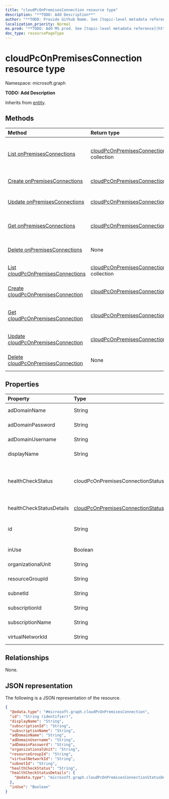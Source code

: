 ```yaml
---
title: "cloudPcOnPremisesConnection resource type"
description: "**TODO: Add Description**"
author: "**TODO: Provide Github Name. See [topic-level metadata reference](https://msgo.azurewebsites.net/add/document/guidelines/metadata.html#topic-level-metadata)**"
localization_priority: Normal
ms.prod: "**TODO: Add MS prod. See [topic-level metadata reference](https://msgo.azurewebsites.net/add/document/guidelines/metadata.html#topic-level-metadata)**"
doc_type: resourcePageType
---
```


# cloudPcOnPremisesConnection resource type

Namespace: microsoft.graph

**TODO: Add Description**


Inherits from [entity](../resources/entity.md).

## Methods
|Method|Return type|Description|
|:---|:---|:---|
|[List onPremisesConnections](../api/cloudmanageddesktop-list-onpremisesconnections.md)|[cloudPcOnPremisesConnection](../resources/cloudpconpremisesconnection.md) collection|Get the cloudPcOnPremisesConnection resources from the onPremisesConnections navigation property.|
|[Create onPremisesConnections](../api/cloudmanageddesktop-post-onpremisesconnections.md)|[cloudPcOnPremisesConnection](../resources/cloudpconpremisesconnection.md)|Create a new cloudPcOnPremisesConnection object.|
|[Update onPremisesConnections](../api/cloudmanageddesktop-update-onpremisesconnections.md)|[cloudPcOnPremisesConnection](../resources/cloudpconpremisesconnection.md)|Update the properties of an onPremisesConnections object.|
|[Get onPremisesConnections](../api/cloudmanageddesktop-get-cloudpconpremisesconnection.md)|[cloudPcOnPremisesConnection](../resources/cloudpconpremisesconnection.md)|Read the properties and relationships of a [cloudPcOnPremisesConnection](../resources/cloudpconpremisesconnection.md) object.|
|[Delete onPremisesConnections](../api/cloudmanageddesktop-delete-onpremisesconnections.md)|None|Delete a [cloudPcOnPremisesConnection](../resources/cloudpconpremisesconnection.md) object.|
|[List cloudPcOnPremisesConnections](../api/cloudpconpremisesconnection-list.md)|[cloudPcOnPremisesConnection](../resources/cloudpconpremisesconnection.md) collection|Get a list of the [cloudPcOnPremisesConnection](../resources/cloudpconpremisesconnection.md) objects and their properties.|
|[Create cloudPcOnPremisesConnection](../api/cloudpconpremisesconnection-create.md)|[cloudPcOnPremisesConnection](../resources/cloudpconpremisesconnection.md)|Create a new [cloudPcOnPremisesConnection](../resources/cloudpconpremisesconnection.md) object.|
|[Get cloudPcOnPremisesConnection](../api/cloudpconpremisesconnection-get.md)|[cloudPcOnPremisesConnection](../resources/cloudpconpremisesconnection.md)|Read the properties and relationships of a [cloudPcOnPremisesConnection](../resources/cloudpconpremisesconnection.md) object.|
|[Update cloudPcOnPremisesConnection](../api/cloudpconpremisesconnection-update.md)|[cloudPcOnPremisesConnection](../resources/cloudpconpremisesconnection.md)|Update the properties of a [cloudPcOnPremisesConnection](../resources/cloudpconpremisesconnection.md) object.|
|[Delete cloudPcOnPremisesConnection](../api/cloudpconpremisesconnection-delete.md)|None|Deletes a [cloudPcOnPremisesConnection](../resources/cloudpconpremisesconnection.md) object.|

## Properties
|Property|Type|Description|
|:---|:---|:---|
|adDomainName|String|**TODO: Add Description**|
|adDomainPassword|String|**TODO: Add Description**|
|adDomainUsername|String|**TODO: Add Description**|
|displayName|String|**TODO: Add Description**|
|healthCheckStatus|cloudPcOnPremisesConnectionStatus|**TODO: Add Description**. Possible values are: `Pending`, `Running`, `Passed`, `Failed`, `UnknownFutureValue`.|
|healthCheckStatusDetails|[cloudPcOnPremisesConnectionStatusDetails](../resources/cloudpconpremisesconnectionstatusdetails.md)|**TODO: Add Description**|
|id|String|**TODO: Add Description** Inherited from [entity](../resources/entity.md)|
|inUse|Boolean|**TODO: Add Description**|
|organizationalUnit|String|**TODO: Add Description**|
|resourceGroupId|String|**TODO: Add Description**|
|subnetId|String|**TODO: Add Description**|
|subscriptionId|String|**TODO: Add Description**|
|subscriptionName|String|**TODO: Add Description**|
|virtualNetworkId|String|**TODO: Add Description**|

## Relationships
None.

## JSON representation
The following is a JSON representation of the resource.
<!-- {
  "blockType": "resource",
  "keyProperty": "id",
  "@odata.type": "microsoft.graph.cloudPcOnPremisesConnection",
  "baseType": "microsoft.graph.entity",
  "openType": false
}
-->
``` json
{
  "@odata.type": "#microsoft.graph.cloudPcOnPremisesConnection",
  "id": "String (identifier)",
  "displayName": "String",
  "subscriptionId": "String",
  "subscriptionName": "String",
  "adDomainName": "String",
  "adDomainUsername": "String",
  "adDomainPassword": "String",
  "organizationalUnit": "String",
  "resourceGroupId": "String",
  "virtualNetworkId": "String",
  "subnetId": "String",
  "healthCheckStatus": "String",
  "healthCheckStatusDetails": {
    "@odata.type": "microsoft.graph.cloudPcOnPremisesConnectionStatusDetails"
  },
  "inUse": "Boolean"
}
```

